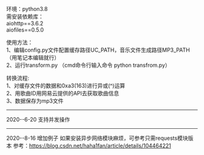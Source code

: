 环境：python3.8  
需安装依赖库：  
aiohttp==3.6.2  
aiofiles==0.5.0  

使用方法：  
1、编辑config.py文件配置缓存路径UC_PATH，音乐文件生成路径MP3_PATH（用笔记本编辑就行）  
2、运行transform.py  （cmd命令行输入命令 python transfrom.py） 

转换流程:  
1、对缓存文件的数据和0xa3(163)进行异或(^)运算  
2、用歌曲ID用网易云提供的API去获取歌曲信息  
3、数据保存为mp3文件  

****
2020--6-20  支持并发操作

****
2020--8-16
增加例子
如果安装异步网络模块麻烦，可参考只需requests模块版本
参考：https://blog.csdn.net/haha1fan/article/details/104464221